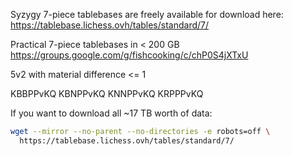 
Syzygy 7-piece tablebases are freely available for download here:
https://tablebase.lichess.ovh/tables/standard/7/

Practical 7-piece tablebases in < 200 GB
https://groups.google.com/g/fishcooking/c/chP0S4jXTxU

5v2 with material difference <= 1

KBBPPvKQ
KBNPPvKQ
KNNPPvKQ
KRPPPvKQ

If you want to download all ~17 TB worth of data:
```sh
wget --mirror --no-parent --no-directories -e robots=off \
  https://tablebase.lichess.ovh/tables/standard/7/
```
